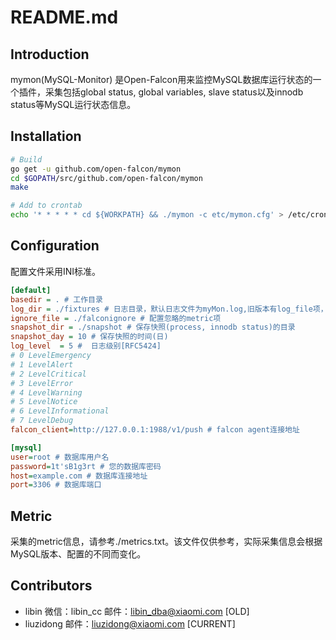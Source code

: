 # README.md

## Introduction

mymon(MySQL-Monitor) 是Open-Falcon用来监控MySQL数据库运行状态的一个插件，采集包括global status, global variables, slave status以及innodb status等MySQL运行状态信息。

## Installation

```bash
# Build
go get -u github.com/open-falcon/mymon
cd $GOPATH/src/github.com/open-falcon/mymon
make

# Add to crontab
echo '* * * * * cd ${WORKPATH} && ./mymon -c etc/mymon.cfg' > /etc/cron.d/mymon
```

## Configuration

配置文件采用INI标准。 

```ini
[default]
basedir = . # 工作目录
log_dir = ./fixtures # 日志目录，默认日志文件为myMon.log,旧版本有log_file项，如果同时设置了，会优先采用log_file
ignore_file = ./falconignore # 配置忽略的metric项
snapshot_dir = ./snapshot # 保存快照(process, innodb status)的目录
snapshot_day = 10 # 保存快照的时间(日)
log_level  = 5 #  日志级别[RFC5424]
# 0 LevelEmergency
# 1 LevelAlert
# 2 LevelCritical
# 3 LevelError
# 4 LevelWarning
# 5 LevelNotice
# 6 LevelInformational
# 7 LevelDebug
falcon_client=http://127.0.0.1:1988/v1/push # falcon agent连接地址

[mysql]
user=root # 数据库用户名
password=1t'sB1g3rt # 您的数据库密码
host=example.com # 数据库连接地址
port=3306 # 数据库端口
```

## Metric

采集的metric信息，请参考./metrics.txt。该文件仅供参考，实际采集信息会根据MySQL版本、配置的不同而变化。

## Contributors

* libin 微信：libin_cc 邮件：libin_dba@xiaomi.com [OLD]
* liuzidong 邮件：liuzidong@xiaomi.com [CURRENT]
